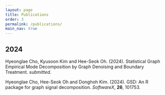 ```yaml
---
layout: page
title: Publications
order: 3
permalink: /publications/
main_nav: true
---
```


## 2024
Hyeonglae Cho, Kyusoon Kim and Hee-Seok Oh. (2024). Statistical Graph Empirical Mode Decomposition by Graph Denoising and Boundary Treatment. *submitted*.

Hyeonglae Cho, Hee-Seok Oh and Donghoh Kim. (2024). GSD: An R package for graph signal decomposition. *SoftwareX*, **26**, 101753.
